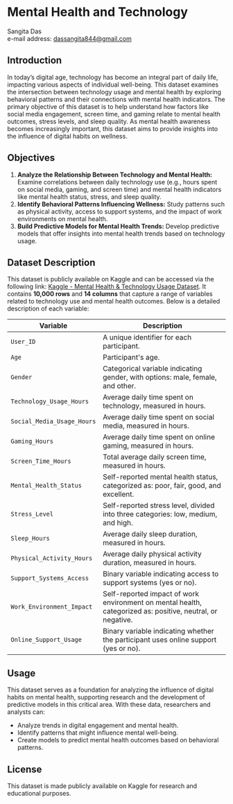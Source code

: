 # Mental Health and Technology 

Sangita Das  
e-mail address: dassangita844@gmail.com


## Introduction
In today’s digital age, technology has become an integral part of daily life, impacting various aspects of individual well-being. This dataset examines the intersection between technology usage and mental health by exploring behavioral patterns and their connections with mental health indicators. The primary objective of this dataset is to help understand how factors like social media engagement, screen time, and gaming relate to mental health outcomes, stress levels, and sleep quality. As mental health awareness becomes increasingly important, this dataset aims to provide insights into the influence of digital habits on wellness.

## Objectives
1. **Analyze the Relationship Between Technology and Mental Health:** Examine correlations between daily technology use (e.g., hours spent on social media, gaming, and screen time) and mental health indicators like mental health status, stress, and sleep quality.
2. **Identify Behavioral Patterns Influencing Wellness:** Study patterns such as physical activity, access to support systems, and the impact of work environments on mental health.
3. **Build Predictive Models for Mental Health Trends:** Develop predictive models that offer insights into mental health trends based on technology usage.

## Dataset Description
This dataset is publicly available on Kaggle and can be accessed via the following link: [Kaggle - Mental Health & Technology Usage Dataset](https://www.kaggle.com/datasets/waqi786/mental-health-and-technology-usage-dataset/data). It contains **10,000 rows** and **14 columns** that capture a range of variables related to technology use and mental health outcomes. Below is a detailed description of each variable:

| Variable                  | Description                                                                                       |
|---------------------------|---------------------------------------------------------------------------------------------------|
| `User_ID`                 | A unique identifier for each participant.                                                         |
| `Age`                     | Participant's age.                                                                                |
| `Gender`                  | Categorical variable indicating gender, with options: male, female, and other.                    |
| `Technology_Usage_Hours`  | Average daily time spent on technology, measured in hours.                                        |
| `Social_Media_Usage_Hours`| Average daily time spent on social media, measured in hours.                                      |
| `Gaming_Hours`            | Average daily time spent on online gaming, measured in hours.                                     |
| `Screen_Time_Hours`       | Total average daily screen time, measured in hours.                                               |
| `Mental_Health_Status`    | Self-reported mental health status, categorized as: poor, fair, good, and excellent.              |
| `Stress_Level`            | Self-reported stress level, divided into three categories: low, medium, and high.                 |
| `Sleep_Hours`             | Average daily sleep duration, measured in hours.                                                  |
| `Physical_Activity_Hours` | Average daily physical activity duration, measured in hours.                                      |
| `Support_Systems_Access`  | Binary variable indicating access to support systems (yes or no).                                 |
| `Work_Environment_Impact` | Self-reported impact of work environment on mental health, categorized as: positive, neutral, or negative. |
| `Online_Support_Usage`    | Binary variable indicating whether the participant uses online support (yes or no).               |

## Usage
This dataset serves as a foundation for analyzing the influence of digital habits on mental health, supporting research and the development of predictive models in this critical area. With these data, researchers and analysts can:

- Analyze trends in digital engagement and mental health.
- Identify patterns that might influence mental well-being.
- Create models to predict mental health outcomes based on behavioral patterns.

## License
This dataset is made publicly available on Kaggle for research and educational purposes.
